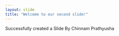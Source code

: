 ```yaml
---
layout: slide
title: "Welcome to our second slide!"
---
```

Successfully created a Slide By Chinnam Prathyusha

